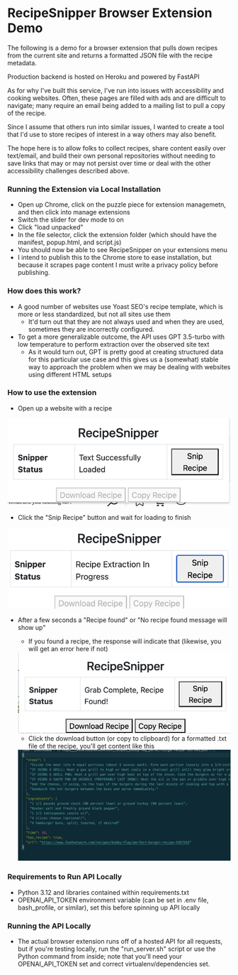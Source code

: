 # RecipeSnipper Browser Extension Demo
The following is a demo for a browser extension that pulls down recipes from the current site and returns a formatted JSON file with the recipe metadata. 

Production backend is hosted on Heroku and powered by FastAPI

As for why I've built this service, I've run into issues with accessibility and cooking websites. Often, these pages are filled with ads and are difficult to navigate; many require an email being added to a mailing list to pull a copy of the recipe. 

Since I assume that others run into similar issues, I wanted to create a tool that I'd use to store recipes of interest in a way others may also benefit.

The hope here is to allow folks to collect recipes, share content easily over text/email, and build their own personal repositories without needing to save links that may or may not persist over time or deal with the other accessibility challenges described above.

### Running the Extension via Local Installation
- Open up Chrome, click on the puzzle piece for extension managemetn, and then click into manage extensions
- Switch the slider for dev mode to on
- Click "load unpacked"
- In the file selector, click the extension folder (which should have the manifest, popup.html, and script.js)
- You should now be able to see RecipeSnipper on your extensions menu
- I intend to publish this to the Chrome store to ease installation, but because it scrapes page content I must write a privacy policy before publishing.

### How does this work?
- A good number of websites use Yoast SEO's recipe template, which is more or less standardized, but not all sites use them
    - It'd turn out that they are not always used and when they are used, sometimes they are incorrectly configured.
- To get a more generalizable outcome, the API uses GPT 3.5-turbo with low temperature to perform extraction over the observed site text
    - As it would turn out, GPT is pretty good at creating structured data for this particular use case and this gives us a (somewhat) stable way to approach the problem when we may be dealing with websites using different HTML setups

### How to use the extension
- Open up a website with a recipe
<img src="screenshots/first_frame.png"> 

- Click the "Snip Recipe" button and wait for loading to finish
<img src="screenshots/loading.png">

- After a few seconds a "Recipe found" or "No recipe found message will show up"
    - If you found a recipe, the response will indicate that (likewise, you will get an error here if not)
    <img src="screenshots/success.png">

    - Click the download button (or copy to clipboard) for a formatted .txt file of the recipe, you'll get content like this
    <img src="screenshots/output.png">

### Requirements to Run API Locally
- Python 3.12 and libraries contained within requirements.txt
- OPENAI_API_TOKEN environment variable (can be set in .env file, bash_profile, or similar), set this before spinning up API locally

### Running the API Locally
- The actual browser extension runs off of a hosted API for all requests, but if you're testing locally, run the "run_server.sh" script or use the Python command from inside; note that you'll need your OPENAI_API_TOKEN set and correct virtualenv/dependencies set.
  
